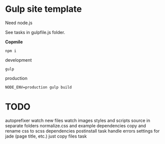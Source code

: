 Gulp site template
==

Need node.js

See tasks in gulpfile.js folder.

**Copmile**

    npm i

  development

    gulp

  production

    NODE_ENV=production gulp build

TODO
==

autoprefixer
watch new files
watch images
styles and scripts source in separate folders
normalize.css and example dependencies
copy and rename css to scss dependencies postinstall task
handle errors
settings for jade (page title, etc.)
just copy files task
